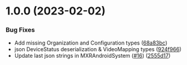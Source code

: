 # 1.0.0 (2023-02-02)


### Bug Fixes

* Add missing Organization and Configuration types ([68a83bc](https://github.com/ManageXR/mxr-unity-sdk/commit/68a83bc05b840c6c9cbb9bd4c16a50ef218f91c7))
* json DeviceStatus deserialization & VideoMapping types ([924f966](https://github.com/ManageXR/mxr-unity-sdk/commit/924f966ef8e9d9e9d2ca359fb247b020b6473eea))
* Update last json strings in MXRAndroidSystem ([#16](https://github.com/ManageXR/mxr-unity-sdk/issues/16)) ([2555d17](https://github.com/ManageXR/mxr-unity-sdk/commit/2555d17211bb3c852e4dad4b1637b77fa056f349))
